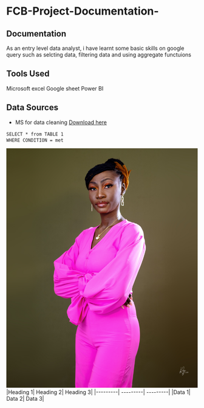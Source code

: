 # FCB-Project-Documentation-
## Documentation
As an entry level data analyst, i have learnt some basic skills on google query such as selcting data, filtering data and using aggregate functuions 
## Tools Used
Microsoft excel
Google sheet
Power BI
## Data Sources
- MS for data cleaning [Download here](https://kagghle.com)

~~~
SELECT * from TABLE 1
WHERE CONDITION = met
~~~
![](IMG_4407.jpeg)
|Heading 1| Heading 2| Heading 3|
|---------| ---------| ---------|
|Data 1| Data 2| Data 3|
